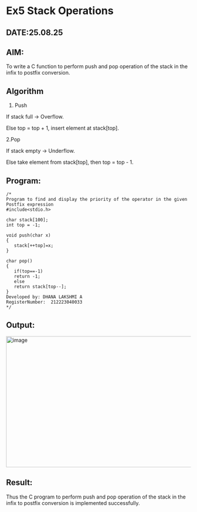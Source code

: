 # Ex5 Stack Operations
## DATE:25.08.25
## AIM:
To write a C function to perform push and pop operation of the stack in the infix to postfix conversion.

## Algorithm
1. Push

If stack full → Overflow.

Else top = top + 1, insert element at stack[top].

2.Pop

If stack empty → Underflow.

Else take element from stack[top], then top = top - 1.
## Program:
```
/*
Program to find and display the priority of the operator in the given Postfix expression
#include<stdio.h>

char stack[100];
int top = -1;

void push(char x)
{
   stack[++top]=x;
}

char pop()
{
   if(top==-1)
   return -1;
   else
   return stack[top--];
}
Developed by: DHANA LAKSHMI A
RegisterNumber:  212223040033
*/
```

## Output:


<img width="1153" height="357" alt="image" src="https://github.com/user-attachments/assets/95899b64-049f-4d1e-ad8b-ba421216e944" />

## Result:
Thus the C program to perform push and pop operation of the stack in the infix to postfix conversion is implemented successfully.
